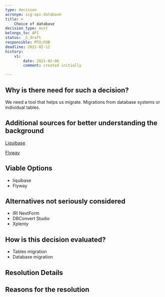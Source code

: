 ```yaml
---
type: decision
acronym: sig-api-database
title: >
    Choice of database
decision_type: must
belongs_to: API
status: _2_draft
responsible: MTO;FOB
deadline: 2021-02-12
history:
    v1:
        date: 2021-02-06
        comment: created initially

---
```


## Why is there need for such a decision?
We need a tool that helps us migrate. Migrations from database systems or individual tables.

## Additional sources for better understanding the background

[Liquibase](https://www.liquibase.org/)

[Flyway](https://flywaydb.org/)


## Viable Options

* liquibase
* Flyway


## Alternatives not seriously considered
* IRI NextForm
* DBConvert Studio
* Xplenty

## How is this decision evaluated?
* Tables migration
* Database migration
 
 
## Resolution Details




## Reasons for the resolution



